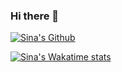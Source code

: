 ### Hi there 👋

[![Sina's Github](https://github-readme-stats.vercel.app/api?username=nsina&count_private=true&show_icons=true&theme=shades-of-purple)](https://github.com/anuraghazra/github-readme-stats)

[![Sina's Wakatime stats](https://github-readme-stats.vercel.app/api/wakatime?username=ensina&theme=shades-of-purple)](https://github.com/anuraghazra/github-readme-stats)

<!--
**nsina/nsina** is a ✨ _special_ ✨ repository because its `README.md` (this file) appears on your GitHub profile.

Here are some ideas to get you started:

- 🔭 I’m currently working on ...
- 🌱 I’m currently learning ...
- 👯 I’m looking to collaborate on ...
- 🤔 I’m looking for help with ...
- 💬 Ask me about ...
- 📫 How to reach me: ...
- 😄 Pronouns: ...
- ⚡ Fun fact: ...
-->
